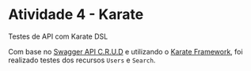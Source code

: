 # Atividade 4 - Karate 

Testes de API com Karate DSL

Com base no [Swagger API C.R.U.D](https://crud-api-academy.herokuapp.com/api-docs/) e utilizando o [Karate Framework](https://github.com/karatelabs/karate), foi realizado testes dos recursos `Users` e `Search`.